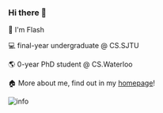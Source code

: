 ### Hi there 👋
:hugs: I'm Flash

:computer: final-year undergraduate @ CS.SJTU

:earth_americas: 0-year PhD student @ CS.Waterloo

:house:	More about me, find out in my [homepage](https://xichenpan.cn)!
<!--
**Flash-321/Flash-321** is a ✨ _special_ ✨ repository because its `README.md` (this file) appears on your GitHub profile.

Here are some ideas to get you started:

- 🔭 I’m currently working on ...
- 🌱 I’m currently learning ...
- 👯 I’m looking to collaborate on ...
- 🤔 I’m looking for help with ...
- 💬 Ask me about ...
- 📫 How to reach me: ...
- 😄 Pronouns: ...
- ⚡ Fun fact: ...
-->

![info](https://github-readme-stats.vercel.app/api?username=Flash-321&show_icons=true&count_private=true&hide=prs&theme=default_repocard)
